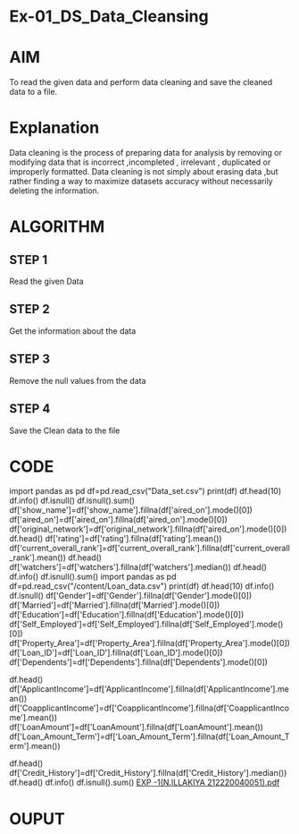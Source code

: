 # Ex-01_DS_Data_Cleansing
# AIM
To read the given data and perform data cleaning and save the cleaned data to a file.

# Explanation
Data cleaning is the process of preparing data for analysis by removing or modifying data that is incorrect ,incompleted , irrelevant , duplicated or improperly formatted. Data cleaning is not simply about erasing data ,but rather finding a way to maximize datasets accuracy without necessarily deleting the information.

# ALGORITHM
## STEP 1
Read the given Data

## STEP 2
Get the information about the data

## STEP 3
Remove the null values from the data

## STEP 4
Save the Clean data to the file

# CODE
import pandas as pd
df=pd.read_csv("Data_set.csv")
print(df)
df.head(10)
df.info()
df.isnull()
df.isnull().sum()
df['show_name']=df['show_name'].fillna(df['aired_on'].mode()[0])
df['aired_on']=df['aired_on'].fillna(df['aired_on'].mode()[0])
df['original_network']=df['original_network'].fillna(df['aired_on'].mode()[0])
df.head()
df['rating']=df['rating'].fillna(df['rating'].mean())
df['current_overall_rank']=df['current_overall_rank'].fillna(df['current_overall_rank'].mean())
df.head()
df['watchers']=df['watchers'].fillna(df['watchers'].median())
df.head()
df.info()
df.isnull().sum()
import pandas as pd
df=pd.read_csv("/content/Loan_data.csv")
print(df)
df.head(10)
df.info()
df.isnull()
df['Gender']=df['Gender'].fillna(df['Gender'].mode()[0])
df['Married']=df['Married'].fillna(df['Married'].mode()[0])
df['Education']=df['Education'].fillna(df['Education'].mode()[0])
df['Self_Employed']=df['Self_Employed'].fillna(df['Self_Employed'].mode()[0])
df['Property_Area']=df['Property_Area'].fillna(df['Property_Area'].mode()[0])
df['Loan_ID']=df['Loan_ID'].fillna(df['Loan_ID'].mode()[0])
df['Dependents']=df['Dependents'].fillna(df['Dependents'].mode()[0])

df.head()
df['ApplicantIncome']=df['ApplicantIncome'].fillna(df['ApplicantIncome'].mean())
df['CoapplicantIncome']=df['CoapplicantIncome'].fillna(df['CoapplicantIncome'].mean())
df['LoanAmount']=df['LoanAmount'].fillna(df['LoanAmount'].mean())
df['Loan_Amount_Term']=df['Loan_Amount_Term'].fillna(df['Loan_Amount_Term'].mean())


df.head()
df['Credit_History']=df['Credit_History'].fillna(df['Credit_History'].median())
df.head()
df.info()
df.isnull().sum()
[EXP -1(N.ILLAKIYA 212220040051).pdf](https://github.com/illakiya02/Ex-01-Data-Cleaning/files/11068581/EXP.-1.N.ILLAKIYA.212220040051.pdf)
# OUPUT
